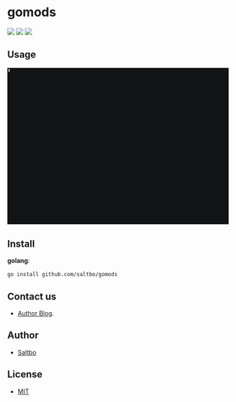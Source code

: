 # gomods

[![](https://github.com/saltbo/gomods/workflows/build/badge.svg)](https://github.com/saltbo/gomods/actions?query=workflow%3Abuild)
[![](https://api.codacy.com/project/badge/Grade/88817db9b3b04c0293c9d001d574a5ef)](https://app.codacy.com/manual/saltbo/gomods?utm_source=github.com&utm_medium=referral&utm_content=saltbo/gomods&utm_campaign=Badge_Grade_Dashboard)
[![](https://img.shields.io/github/license/saltbo/gomods.svg)](https://github.com/saltbo/gomods/blob/master/LICENSE)

## Usage

![img](/demo.gif)

## Install

**golang**:

```bash
go install github.com/saltbo/gomods
```

## Contact us
- [Author Blog](https://saltbo.cn).

## Author
- [Saltbo](https://github.com/saltbo)

## License
- [MIT](https://github.com/saltbo/gomods/blob/master/LICENSE)
